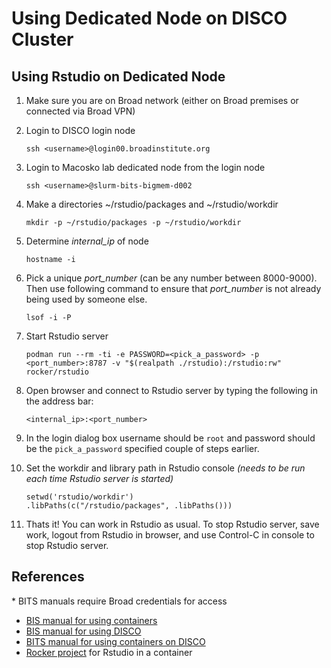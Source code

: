 # Using Dedicated Node on DISCO Cluster


## Using Rstudio on Dedicated Node

1. Make sure you are on Broad network (either on Broad premises or connected via Broad VPN)
1. Login to DISCO login node
    ```
    ssh <username>@login00.broadinstitute.org
    ```

1. Login to Macosko lab dedicated node from the login node
    ```
    ssh <username>@slurm-bits-bigmem-d002

    ```
1. Make a directories ~/rstudio/packages and ~/rstudio/workdir
    ```
    mkdir -p ~/rstudio/packages -p ~/rstudio/workdir
    ```

1. Determine *internal_ip* of node
    ```
    hostname -i
    ```

1. Pick a unique *port_number* (can be any number between 8000-9000). Then use following command to ensure that *port_number* is not already being used by someone else.

    ```
    lsof -i -P
    ```

1. Start Rstudio server
    ```
    podman run --rm -ti -e PASSWORD=<pick_a_password> -p <port_number>:8787 -v "$(realpath ./rstudio):/rstudio:rw" rocker/rstudio
    ```
1. Open browser and connect to Rstudio server by typing the following in the address bar:
    ```
    <internal_ip>:<port_number>
    ```
1. In the login dialog box username should be ```root``` and password should be the ```pick_a_password``` specified couple of steps earlier.

1. Set the workdir and library path in Rstudio console *(needs to be run each time Rstudio server is started)*
    ```
    setwd('rstudio/workdir')
    .libPaths(c("/rstudio/packages", .libPaths()))
    ```

1. Thats it! You can work in Rstudio as usual. To stop Rstudio server, save work, logout from Rstudio in browser, and use Control-C in console to stop Rstudio server.


## References

\* BITS manuals require Broad credentials for access

- [BIS manual for using containers](https://backstage.broadinstitute.org/docs/default/component/disco-docs/using-containers/)
- [BIS manual for using DISCO](https://broad.service-now.com/kb_view.do?sys_kb_id=a6c74cb147d6a51411484438946d430e&sysparm_rank=1&sysparm_tsqueryId=5f7df45593bf829041a6b8327cba10c8)
- [BITS manual for using containers on DISCO](https://broad.service-now.com/kb_view.do?sys_kb_id=8923f956479aa91411484438946d4383)
- [Rocker project](https://rocker-project.org/) for Rstudio in a container





